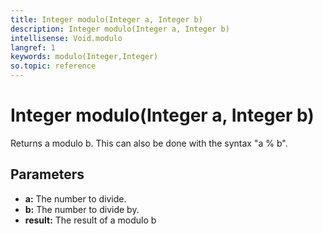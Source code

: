 ```yaml
---
title: Integer modulo(Integer a, Integer b)
description: Integer modulo(Integer a, Integer b)
intellisense: Void.modulo
langref: 1
keywords: modulo(Integer,Integer)
so.topic: reference
---
```


# Integer modulo(Integer a, Integer b)

Returns a modulo b. This can also be done with the syntax "a % b".

## Parameters

* **a:** The number to divide.
* **b:** The number to divide by.
* **result:** The result of a modulo b
